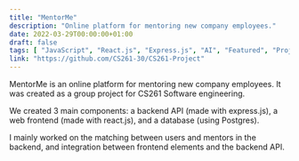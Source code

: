 ```yaml
---
title: "MentorMe"
description: "Online platform for mentoring new company employees."
date: 2022-03-29T00:00:00+01:00
draft: false
tags: [ "JavaScript", "React.js", "Express.js", "AI", "Featured", "Project" ]
link: "https://github.com/CS261-30/CS261-Project"
---
```

MentorMe is an online platform for mentoring new company employees. It was created as a group project for CS261 Software engineering.

We created 3 main components: a backend API (made with express.js), a web frontend (made with react.js), and a database (using Postgres).

I mainly worked on the matching between users and mentors in the backend, and integration between frontend elements and the backend API. 